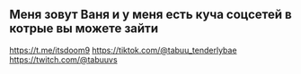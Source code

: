 ## Меня зовут Ваня и у меня есть куча соцсетей в котрые вы можете зайти


https://t.me/itsdoom9
https://tiktok.com/@tabuu_tenderlybae
https://twitch.com/@tabuuvs

<!--
**Vanya-cpu-web/Vanya-cpu-web** is a ✨ _special_ ✨ repository because its `README.md` (this file) appears on your GitHub profile.

Here are some ideas to get you started:

- 🔭 I’m currently working on ...
- 🌱 I’m currently learning ...
- 👯 I’m looking to collaborate on ...
- 🤔 I’m looking for help with ...
- 💬 Ask me about ...
- 📫 How to reach me: ...
- 😄 Pronouns: ...
- ⚡ Fun fact: ...
-->
